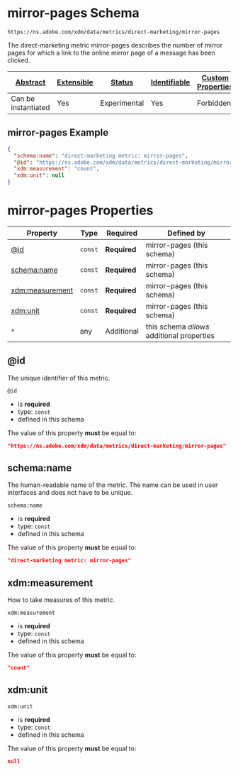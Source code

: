 
# mirror-pages Schema

```
https://ns.adobe.com/xdm/data/metrics/direct-marketing/mirror-pages
```

The direct-marketing metric mirror-pages describes the number of mirror pages for which a link to the online mirror page of a message has been clicked.

| [Abstract](../../abstract.md) | [Extensible](../../extensions.md) | [Status](../../status.md) | [Identifiable](../../id.md) | [Custom Properties](../../extensions.md) | [Additional Properties](../../extensions.md) | Defined In |
|-------------------------------|-----------------------------------|---------------------------|-----------------------------|------------------------------------------|----------------------------------------------|------------|
| Can be instantiated | Yes | Experimental | Yes | Forbidden | Permitted | [data/mirror-pages.schema.json](data/mirror-pages.schema.json) |

## mirror-pages Example
```json
{
  "schema:name": "direct-marketing metric: mirror-pages",
  "@id": "https://ns.adobe.com/xdm/data/metrics/direct-marketing/mirror-pages",
  "xdm:measurement": "count",
  "xdm:unit": null
}
```

# mirror-pages Properties

| Property | Type | Required | Defined by |
|----------|------|----------|------------|
| [@id](#@id) | `const` | **Required** | mirror-pages (this schema) |
| [schema:name](#schemaname) | `const` | **Required** | mirror-pages (this schema) |
| [xdm:measurement](#xdmmeasurement) | `const` | **Required** | mirror-pages (this schema) |
| [xdm:unit](#xdmunit) | `const` | **Required** | mirror-pages (this schema) |
| `*` | any | Additional | this schema *allows* additional properties |

## @id

The unique identifier of this metric.

`@id`
* is **required**
* type: `const`
* defined in this schema

The value of this property **must** be equal to:

```json
"https://ns.adobe.com/xdm/data/metrics/direct-marketing/mirror-pages"
```





## schema:name

The human-readable name of the metric. The name can be used in user interfaces and does not have to be unique.

`schema:name`
* is **required**
* type: `const`
* defined in this schema

The value of this property **must** be equal to:

```json
"direct-marketing metric: mirror-pages"
```





## xdm:measurement

How to take measures of this metric.

`xdm:measurement`
* is **required**
* type: `const`
* defined in this schema

The value of this property **must** be equal to:

```json
"count"
```





## xdm:unit


`xdm:unit`
* is **required**
* type: `const`
* defined in this schema

The value of this property **must** be equal to:

```json
null
```





